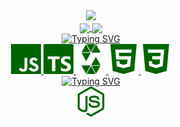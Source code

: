 <!-- SVG TEXT -->
<div align="center">
  <img src="https://readme-typing-svg.demolab.com?font=Space+Mono&weight=600&size=30o&duration=1000&pause=2000&repeat=true&color=007A00&center=true&vCenter=true&width=435&lines=WEB3+DEV;FULLSTACK"/>
</div>  

<!-- GIT STATS -->
<div align="center">  
  <a href="https://github.com/RodrigoSKohl">
  <img height="140em" align="center" src="https://github-readme-stats.vercel.app/api?username=RodrigoSKohl&show_icons=true&custom_title=&text_bold=true&theme=shadow_green&include_all_commits=true&count_private=true&hide_border=true&bg_color=00000000"/>
  <img height="140em" align="center" src="https://github-readme-stats.vercel.app/api/top-langs/?username=RodrigoSKohl&custom_title=&text_bold=true&layout=compact&langs_count=7&theme=shadow_green&bg_color=00000000&hide_border=true"/>
</div>

<div align="center">
  <img src="https://readme-typing-svg.demolab.com?font=Space+Mono&duration=500&pause=500&color=007A00&center=true&vCenter=true&multiline=true&repeat=false&random=false&width=600&height=70&lines=+;LANGUAGES" alt="Typing SVG" />
  </br>
<img src="./icons/javascript.svg">  <img src="./icons/typescript.svg"> <img src="./icons/solidity.svg"> <img src="./icons/html.svg"> <img src="./icons/css.svg"> 
</div>

<div align="center">
  <img src="https://readme-typing-svg.demolab.com?font=Space+Mono&duration=500&pause=500&color=007A00&center=true&vCenter=true&multiline=true&repeat=false&random=false&width=600&height=70&lines=+;FRAMEWORKS" alt="Typing SVG" />
  </br>
  <img src="./icons/node.svg">
</div>  
